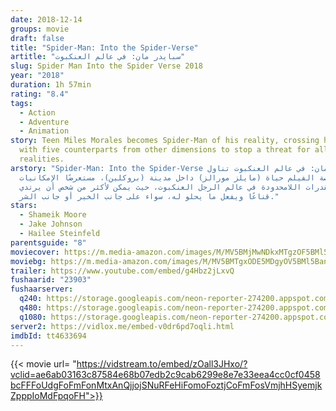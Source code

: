 ```yaml
---
date: 2018-12-14
groups: movie
draft: false
title: "Spider-Man: Into the Spider-Verse"
artitle: "سبايدر مان: في عالم العنكبوت"
slug: Spider Man Into the Spider Verse 2018
year: "2018"
duration: 1h 57min
rating: "8.4"
tags:
  - Action
  - Adventure
  - Animation
story: Teen Miles Morales becomes Spider-Man of his reality, crossing his path
  with five counterparts from other dimensions to stop a threat for all
  realities.
arstory: "Spider-Man: Into the Spider-Verse سبايدر مان: في عالم العنكبوت تناول
  قصة الفيلم حياة (مايلز مورالز) داخل مدينة (بروكلين)، مستعرضًا الإمكانيات
  والقدرات اللامحدودة في عالم الرجل العنكبوت، حيث يمكن لأكثر من شخص أن يرتدي
  قناعًا ويفعل ما يحلو له، سواء على جانب الخير أو جانب الشر."
stars:
  - Shameik Moore
  - Jake Johnson
  - Hailee Steinfeld
parentsguide: "8"
moviecover: https://m.media-amazon.com/images/M/MV5BMjMwNDkxMTgzOF5BMl5BanBnXkFtZTgwNTkwNTQ3NjM@._V1_UX182_CR0,0,182,268_AL_.jpg
moviebg: https://m.media-amazon.com/images/M/MV5BMTgxODE5MDgyOV5BMl5BanBnXkFtZTgwMzkyODI4NjM@._V1_.jpg
trailer: https://www.youtube.com/embed/g4Hbz2jLxvQ
fushaarid: "23903"
fushaarserver:
  q240: https://storage.googleapis.com/neon-reporter-274200.appspot.com/fushaar/media/23903/23903-240p.mp4
  q480: https://storage.googleapis.com/neon-reporter-274200.appspot.com/fushaar/media/23903/23903-480p.mp4
  q1080: https://storage.googleapis.com/neon-reporter-274200.appspot.com/fushaar/media/23903/23903.mp4
server2: https://vidlox.me/embed-v0dr6pd7oqli.html
imdbId: tt4633694
---
```


{{< movie url= "https://vidstream.to/embed/zOall3JHxo/?vclid=ae6ab03163c87584e68b07edb2c9cab6299e8e7e33eea4cc0cf0458bcFFFoUdgFoFmFonMtxAnQjjojSNuRFeHiFomoFoztjCoFmFosVmjhHSyemjkZpppIoMdFpqoFH">}}
